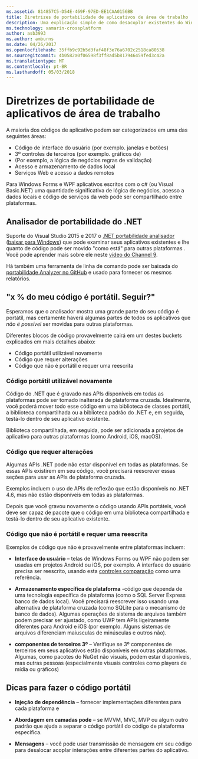 ```yaml
---
ms.assetid: 814857C5-D54E-469F-97ED-EE1CAA0156BB
title: Diretrizes de portabilidade de aplicativos de área de trabalho
description: Uma explicação simple de como desacoplar existentes do Windows Forms ou aplicativos do WPF para criar aplicativos de plataforma cruzada para executar em macOS, iOS, Android, bem como UWP/Windows 10.
ms.technology: xamarin-crossplatform
author: asb3993
ms.author: amburns
ms.date: 04/26/2017
ms.openlocfilehash: 35ffb9c92b5d3faf48f3e76a6702c2518ca80538
ms.sourcegitcommit: 4b0582a0f06598f3ff8ad5b817946459fed3c42a
ms.translationtype: MT
ms.contentlocale: pt-BR
ms.lasthandoff: 05/03/2018
---
```

# <a name="desktop-app-porting-guidance"></a>Diretrizes de portabilidade de aplicativos de área de trabalho

A maioria dos códigos de aplicativo podem ser categorizados em uma das seguintes áreas:

* Código de interface do usuário (por exemplo. janelas e botões)
* 3º controles de terceiros (por exemplo. gráficos de)
* (Por exemplo, a lógica de negócios regras de validação)
* Acesso e armazenamento de dados local
* Serviços Web e acesso a dados remotos

Para Windows Forms e WPF aplicativos escritos com o c# (ou Visual Basic.NET) uma quantidade significativa de lógica de negócios, acesso a dados locais e código de serviços da web pode ser compartilhado entre plataformas.

## <a name="net-portability-analyzer"></a>Analisador de portabilidade do .NET

Suporte do Visual Studio 2015 e 2017 o [.NET portabilidade analisador](https://docs.microsoft.com/en-us/dotnet/articles/standard/portability-analyzer) ([baixar para Windows](https://marketplace.visualstudio.com/items?itemName=ConnieYau.NETPortabilityAnalyzer)) que pode examinar seus aplicativos existentes e lhe quanto de código pode ser movido "como está" para outras plataformas . Você pode aprender mais sobre ele neste [vídeo do Channel 9](https://channel9.msdn.com/Blogs/Seth-Juarez/A-Brief-Look-at-the-NET-Portability-Analyzer).

Há também uma ferramenta de linha de comando pode ser baixada do [portabilidade Analyzer no GitHub](https://github.com/Microsoft/dotnet-apiport) e usado para fornecer os mesmos relatórios.

## <a name="x-of-my-code-is-portable-what-next"></a>"x % do meu código é portátil. Seguir?"

Esperamos que o analisador mostra uma grande parte do seu código é portátil, mas certamente haverá algumas partes de todos os aplicativos que _não é possível_ ser movidas para outras plataformas.

Diferentes blocos de código provavelmente cairá em um destes buckets explicados em mais detalhes abaixo:

* Código portátil utilizável novamente
* Código que requer alterações
* Código que não é portátil e requer uma reescrita

### <a name="re-useable-portable-code"></a>Código portátil utilizável novamente

Código do .NET que é gravado nas APIs disponíveis em todas as plataformas pode ser tomado inalterada de plataforma cruzada. Idealmente, você poderá mover todo esse código em uma biblioteca de classes portátil, a biblioteca compartilhada ou a biblioteca padrão do .NET e, em seguida, testá-lo dentro de seu aplicativo existente.

Biblioteca compartilhada, em seguida, pode ser adicionada a projetos de aplicativo para outras plataformas (como Android, iOS, macOS).

### <a name="code-that-requires-changes"></a>Código que requer alterações

Algumas APIs .NET pode não estar disponível em todas as plataformas. Se essas APIs existirem em seu código, você precisará reescrever essas seções para usar as APIs de plataforma cruzada.

Exemplos incluem o uso de APIs de reflexão que estão disponíveis no .NET 4.6, mas não estão disponíveis em todas as plataformas.

Depois que você gravou novamente o código usando APIs portáteis, você deve ser capaz de pacote que o código em uma biblioteca compartilhada e testá-lo dentro de seu aplicativo existente.

### <a name="code-that-isnt-portable-and-requires-a-re-write"></a>Código que não é portátil e requer uma reescrita

Exemplos de código que não é provavelmente entre plataformas incluem:

- **Interface do usuário** – telas de Windows Forms ou WPF não podem ser usadas em projetos Android ou iOS, por exemplo. A interface do usuário precisa ser reescrito, usando esta [controles comparação](~/cross-platform/desktop/controls/index.md) como uma referência.

- **Armazenamento específica de plataforma** -código que dependa de uma tecnologia específica de plataforma (como o SQL Server Express banco de dados local). Você precisará reescrever isso usando uma alternativa de plataforma cruzada (como SQLite para o mecanismo de banco de dados).
Algumas operações de sistema de arquivos também podem precisar ser ajustado, como UWP tem APIs ligeiramente diferentes para Android e iOS (por exemplo. Alguns sistemas de arquivos diferenciam maiusculas de minúsculas e outros não).

- **componentes de terceiros 3º** – Verifique se 3º componentes de terceiros em seus aplicativos estão disponíveis em outras plataformas. Algumas, como pacotes do NuGet não visuais, podem estar disponíveis, mas outras pessoas (especialmente visuais controles como players de mídia ou gráficos)

## <a name="tips-for-making-code-portable"></a>Dicas para fazer o código portátil

- **Injeção de dependência** – fornecer implementações diferentes para cada plataforma e

- **Abordagem em camadas pode** – se MVVM, MVC, MVP ou algum outro padrão que ajuda a separar o código portátil do código de plataforma específica.

- **Mensagens** – você pode usar transmissão de mensagem em seu código para desalocar acoplar interações entre diferentes partes do aplicativo.
